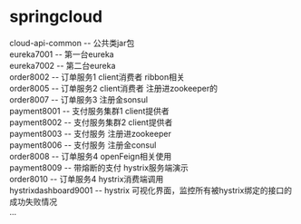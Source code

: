 # springcloud

cloud-api-common -- 公共类jar包  
eureka7001 -- 第一台eureka  
eureka7002 -- 第二台eureka  
order8002 -- 订单服务1 client消费者 ribbon相关  
order8005 -- 订单服务2 client消费者  注册进zookeeper的  
order8007 -- 订单服务3 注册金sonsul  
payment8001 -- 支付服务集群1  client提供者  
payment8002 -- 支付服务集群2  client提供者  
payment8003 -- 支付服务 注册进zookeeper  
payment8006 -- 支付服务 注册金consul  
order8008 -- 订单服务4 openFeign相关使用  
payment8009 -- 带熔断的支付 hystrix服务端演示  
order8010 -- 订单服务4 hystrix消费端调用  
hystrixdashboard9001 -- hystrix 可视化界面，监控所有被hystrix绑定的接口的成功失败情况  
...